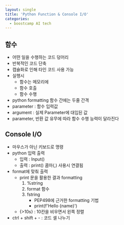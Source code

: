 ```yaml
---
layout: single
title: 'Python Function & Console I/O'
categories:
  - boostcamp AI tech
---
```


## 함수
- 어떤 일을 수행하는 코드 덩어리
- 반복적인 코드 단축
- 캡슐화로 인해 타인 코드 사용 가능
- 실행시
	- 함수는 메모리에
	- 함수 호출
	- 함수 수행
- python formatting 함수 간에는 두줄 간격
- parameter : 함수 입력값
- argument : 실제 Parameter에 대입된 값
- parameter, 반환 값 유무에 따라 함수 수행 능력이 달라진다

## Console I/O
- 마우스가 아닌 키보드로 명령
- python 입력 출력
	- 입력 : Input()
	- 출력 : print() 콤마(,) 사용시 연결됨
- format에 맞춰 출력
	- print 문을 활용한 결과 formatting
		1. %string 
		2. format 함수
		3. fstring 
			- PEP498에 근거한 formatting 기법
			- print(f'Hello {name}')
	- {>10s} : 10칸을 비우면서 왼쪽 정렬
- ctrl + shift + - : 코드 셀 나누기